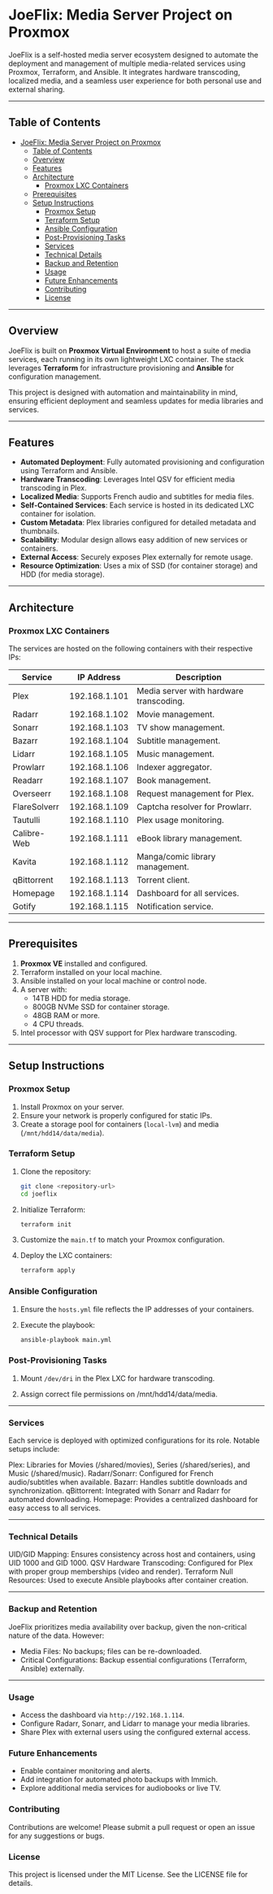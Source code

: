 # JoeFlix: Media Server Project on Proxmox

JoeFlix is a self-hosted media server ecosystem designed to automate the deployment and management of multiple media-related services using Proxmox, Terraform, and Ansible. It integrates hardware transcoding, localized media, and a seamless user experience for both personal use and external sharing.

---

## Table of Contents

- [JoeFlix: Media Server Project on Proxmox](#joeflix-media-server-project-on-proxmox)
  - [Table of Contents](#table-of-contents)
  - [Overview](#overview)
  - [Features](#features)
  - [Architecture](#architecture)
    - [Proxmox LXC Containers](#proxmox-lxc-containers)
  - [Prerequisites](#prerequisites)
  - [Setup Instructions](#setup-instructions)
    - [Proxmox Setup](#proxmox-setup)
    - [Terraform Setup](#terraform-setup)
    - [Ansible Configuration](#ansible-configuration)
    - [Post-Provisioning Tasks](#post-provisioning-tasks)
    - [Services](#services)
    - [Technical Details](#technical-details)
    - [Backup and Retention](#backup-and-retention)
    - [Usage](#usage)
    - [Future Enhancements](#future-enhancements)
    - [Contributing](#contributing)
    - [License](#license)

---

## Overview

JoeFlix is built on **Proxmox Virtual Environment** to host a suite of media services, each running in its own lightweight LXC container. The stack leverages **Terraform** for infrastructure provisioning and **Ansible** for configuration management.

This project is designed with automation and maintainability in mind, ensuring efficient deployment and seamless updates for media libraries and services.

---

## Features

- **Automated Deployment**: Fully automated provisioning and configuration using Terraform and Ansible.
- **Hardware Transcoding**: Leverages Intel QSV for efficient media transcoding in Plex.
- **Localized Media**: Supports French audio and subtitles for media files.
- **Self-Contained Services**: Each service is hosted in its dedicated LXC container for isolation.
- **Custom Metadata**: Plex libraries configured for detailed metadata and thumbnails.
- **Scalability**: Modular design allows easy addition of new services or containers.
- **External Access**: Securely exposes Plex externally for remote usage.
- **Resource Optimization**: Uses a mix of SSD (for container storage) and HDD (for media storage).

---

## Architecture

### Proxmox LXC Containers
The services are hosted on the following containers with their respective IPs:

| Service         | IP Address       | Description                     |
|-----------------|------------------|---------------------------------|
| Plex            | 192.168.1.101   | Media server with hardware transcoding. |
| Radarr          | 192.168.1.102   | Movie management.               |
| Sonarr          | 192.168.1.103   | TV show management.             |
| Bazarr          | 192.168.1.104   | Subtitle management.            |
| Lidarr          | 192.168.1.105   | Music management.               |
| Prowlarr        | 192.168.1.106   | Indexer aggregator.             |
| Readarr         | 192.168.1.107   | Book management.                |
| Overseerr       | 192.168.1.108   | Request management for Plex.    |
| FlareSolverr    | 192.168.1.109   | Captcha resolver for Prowlarr.  |
| Tautulli        | 192.168.1.110   | Plex usage monitoring.          |
| Calibre-Web     | 192.168.1.111   | eBook library management.       |
| Kavita          | 192.168.1.112   | Manga/comic library management. |
| qBittorrent     | 192.168.1.113   | Torrent client.                 |
| Homepage        | 192.168.1.114   | Dashboard for all services.     |
| Gotify          | 192.168.1.115   | Notification service.           |

---

## Prerequisites

1. **Proxmox VE** installed and configured.
2. Terraform installed on your local machine.
3. Ansible installed on your local machine or control node.
4. A server with:
   - 14TB HDD for media storage.
   - 800GB NVMe SSD for container storage.
   - 48GB RAM or more.
   - 4 CPU threads.
5. Intel processor with QSV support for Plex hardware transcoding.

---

## Setup Instructions

### Proxmox Setup

1. Install Proxmox on your server.
2. Ensure your network is properly configured for static IPs.
3. Create a storage pool for containers (`local-lvm`) and media (`/mnt/hdd14/data/media`).

### Terraform Setup

1. Clone the repository:
   ```bash
   git clone <repository-url>
   cd joeflix
    ```
2. Initialize Terraform:
    ```bash
    terraform init
    ```

3. Customize the `main.tf` to match your Proxmox configuration.

4. Deploy the LXC containers:
    ```bash
    terraform apply
    ```

### Ansible Configuration

1. Ensure the `hosts.yml` file reflects the IP addresses of your containers.

2. Execute the playbook:
    ```bash
    ansible-playbook main.yml
    ```
    
### Post-Provisioning Tasks

1. Mount `/dev/dri` in the Plex LXC for hardware transcoding.

2. Assign correct file permissions on /mnt/hdd14/data/media.

------------------------------

### Services
Each service is deployed with optimized configurations for its role. Notable setups include:

Plex: Libraries for Movies (/shared/movies), Series (/shared/series), and Music (/shared/music).
Radarr/Sonarr: Configured for French audio/subtitles when available.
Bazarr: Handles subtitle downloads and synchronization.
qBittorrent: Integrated with Sonarr and Radarr for automated downloading.
Homepage: Provides a centralized dashboard for easy access to all services.

------------------------------

### Technical Details
UID/GID Mapping: Ensures consistency across host and containers, using UID 1000 and GID 1000.
QSV Hardware Transcoding: Configured for Plex with proper group memberships (video and render).
Terraform Null Resources: Used to execute Ansible playbooks after container creation.

------------------------------

### Backup and Retention
JoeFlix prioritizes media availability over backup, given the non-critical nature of the data. However:

* Media Files: No backups; files can be re-downloaded.
* Critical Configurations: Backup essential configurations (Terraform, Ansible) externally.

------------------------------

### Usage
* Access the dashboard via `http://192.168.1.114`.
* Configure Radarr, Sonarr, and Lidarr to manage your media libraries.
* Share Plex with external users using the configured external access.

### Future Enhancements

* Enable container monitoring and alerts.
* Add integration for automated photo backups with Immich.
* Explore additional media services for audiobooks or live TV.

### Contributing
Contributions are welcome! Please submit a pull request or open an issue for any suggestions or bugs.

### License
This project is licensed under the MIT License. See the LICENSE file for details.